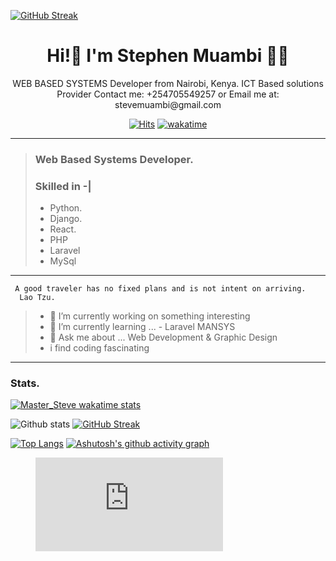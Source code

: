 [![GitHub Streak](https://streak-stats.demolab.com/?user=stevescilar)](https://git.io/streak-stats)
<h1 align="center">
  Hi!👋 I'm Stephen Muambi 👨‍💻
</h1>
<p align='center'>
  WEB BASED SYSTEMS Developer from Nairobi, Kenya.
  ICT Based solutions Provider
  Contact me: +254705549257 or Email me at: stevemuambi@gmail.com
</p>

<span align='center'>

  [![Hits](https://hits.seeyoufarm.com/api/count/incr/badge.svg?url=https%3A%2F%2Fgithub.com%2Fstevescilar&count_bg=%23074771&title_bg=%23555555&icon=&icon_color=%23E7E7E7&title=Profile+Visits&edge_flat=false)](https://hits.seeyoufarm.com) [![wakatime](https://wakatime.com/badge/user/563ecbb7-89c4-4563-82c1-258e14191d74.svg)](https://wakatime.com/@563ecbb7-89c4-4563-82c1-258e14191d74) 
  
</span>
<hr/>

> ### Web Based Systems Developer. 
> ### Skilled in -|
>    -  Python. 
>    -  Django. 
>    -  React. 
>    -  PHP
>    -  Laravel 
>    -  MySql

<hr/>


```
 A good traveler has no fixed plans and is not intent on arriving.
  Lao Tzu. 
 ```

> - 🔭 I’m currently working on something interesting 
> - 🌱 I’m currently learning ... - Laravel MANSYS
> - 💬 Ask me about ... Web Development & Graphic Design
> - i find coding fascinating 
-----------------------------------------------------------------------------------------------------------------
### Stats. 

<p align='left'>

[![Master_Steve wakatime stats](https://github-readme-stats.vercel.app/api/wakatime?username=Master_Steve)](https://github.com/stevescilar/stevescilar)

</p>

![Github stats](https://github-readme-stats.vercel.app/api?username=stevescilar&theme=cobalt&show_icons=true)
[![GitHub Streak](https://github-readme-streak-stats.herokuapp.com?user=stevescilar&theme=synthwave&date_format=j%20M%5B%20Y%5D)](https://git.io/streak-stats)

[![Top Langs](https://github-readme-stats.vercel.app/api/top-langs/?username=stevescilar)](https://github.com/stevescilar/github-readme-stats)
[![Ashutosh's github activity graph](https://activity-graph.herokuapp.com/graph?username=stevescilar&theme=react-dark)](https://github.com/stevescilar/github-readme-activity-graph)





<figure><embed src="https://wakatime.com/share/@Master_Steve/6d044235-b3e1-4507-8aa0-613db28c680c.svg"></embed></figure>


